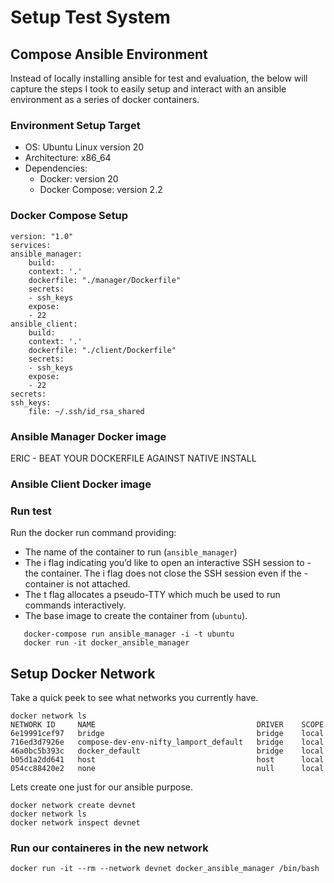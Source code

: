 # Setup Test System

## Compose Ansible Environment

Instead of locally installing ansible for test and evaluation, the below will capture the steps I took to easily setup and interact with an ansible environment as a series of docker containers.

### Environment Setup Target

- OS: Ubuntu Linux version 20
- Architecture: x86_64
- Dependencies:
  - Docker: version 20
  - Docker Compose: version 2.2

### Docker Compose Setup
    version: "1.0"
    services:
    ansible_manager:
        build: 
        context: '.'
        dockerfile: "./manager/Dockerfile"
        secrets:
        - ssh_keys
        expose: 
        - 22
    ansible_client:
        build: 
        context: '.'
        dockerfile: "./client/Dockerfile"
        secrets:
        - ssh_keys
        expose: 
        - 22
    secrets:
    ssh_keys:
        file: ~/.ssh/id_rsa_shared

### Ansible Manager Docker image
ERIC - BEAT YOUR DOCKERFILE AGAINST NATIVE INSTALL

### Ansible Client Docker image

### Run test

Run the docker run command providing:
- The name of the container to run (<code>ansible_manager</code>)
- The i flag indicating you’d like to open an interactive SSH session to - the container. The i flag does not close the SSH session even if the - container is not attached.
- The t flag allocates a pseudo-TTY which much be used to run commands interactively.
- The base image to create the container from (<code>ubuntu</code>).
 
 ```   
    docker-compose run ansible_manager -i -t ubuntu
    docker run -it docker_ansible_manager
```


## Setup Docker Network

Take a quick peek to see what networks you currently have.

```
docker network ls
NETWORK ID     NAME                                    DRIVER    SCOPE
6e19991cef97   bridge                                  bridge    local
716ed3d7926e   compose-dev-env-nifty_lamport_default   bridge    local
46a0bc5b393c   docker_default                          bridge    local
b05d1a2dd641   host                                    host      local
054cc88420e2   none                                    null      local
```

Lets create one just for our ansible purpose.
```
docker network create devnet
docker network ls
docker network inspect devnet

```

### Run our containeres in the new network

```
docker run -it --rm --network devnet docker_ansible_manager /bin/bash
```